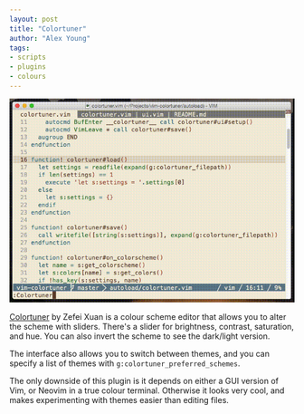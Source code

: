 ```yaml
---
layout: post
title: "Colortuner"
author: "Alex Young"
tags: 
- scripts
- plugins
- colours
---
```


<img src="/images/posts/colortuner.gif" alt="" width="530" />

[Colortuner](https://github.com/zefei/vim-colortuner) by Zefei Xuan is a colour scheme editor that allows you to alter the scheme with sliders.  There's a slider for brightness, contrast, saturation, and hue.  You can also invert the scheme to see the dark/light version.

The interface also allows you to switch between themes, and you can specify a list of themes with `g:colortuner_preferred_schemes`.

The only downside of this plugin is it depends on either a GUI version of Vim, or Neovim in a true colour terminal.  Otherwise it looks very cool, and makes experimenting with themes easier than editing files.
